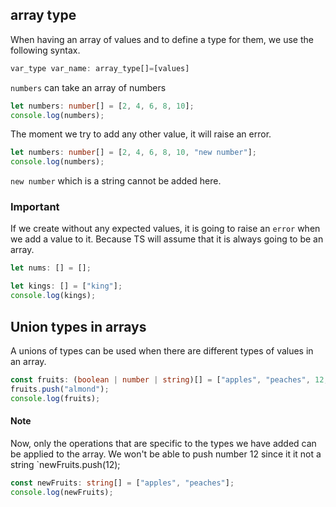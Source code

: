 ## array type

When having an array of values and to define a type for them, we use the following syntax.

```ts
var_type var_name: array_type[]=[values]
```

`numbers` can take an array of numbers

```ts
let numbers: number[] = [2, 4, 6, 8, 10];
console.log(numbers);
```

The moment we try to add any other value, it will raise an error.

```ts
let numbers: number[] = [2, 4, 6, 8, 10, "new number"];
console.log(numbers);
```

`new number` which is a string cannot be added here.

### Important

If we create without any expected values, it is going to raise an `error` when we add a value to it. Because TS will assume that it is always going to be an array.

```ts
let nums: [] = [];
```

```ts
let kings: [] = ["king"];
console.log(kings);
```

## Union types in arrays

A unions of types can be used when there are different types of values in an array.

```ts
const fruits: (boolean | number | string)[] = ["apples", "peaches", 12, false];
fruits.push("almond");
console.log(fruits);
```

#### Note

Now, only the operations that are specific to the types we have added can be applied to the array.
We won't be able to push number 12 since it it not a string `newFruits.push(12);

```ts
const newFruits: string[] = ["apples", "peaches"];
console.log(newFruits);
```
